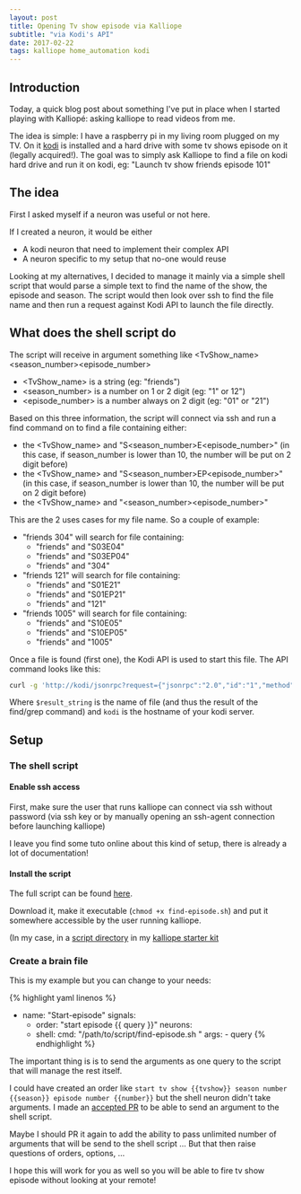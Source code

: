 ```yaml
---
layout: post
title: Opening Tv show episode via Kalliope
subtitle: "via Kodi's API"
date: 2017-02-22
tags: kalliope home_automation kodi
---
```


## Introduction

Today, a quick blog post about something I've put in place when I started playing with Kalliopé: asking kalliope to read videos from me.

The idea is simple: I have a raspberry pi in my living room plugged on my TV. On it [kodi](http://kodi.tv) is installed and a hard drive with some tv shows episode on it (legally acquired!). The goal was to simply ask Kalliope to find a file on kodi hard drive and run it on kodi, eg: "Launch tv show friends episode 101"

## The idea

First I asked myself if a neuron was useful or not here.

If I created a neuron, it would be either

* A kodi neuron that need to implement their complex API
* A neuron specific to my setup that no-one would reuse

Looking at my alternatives, I decided to manage it mainly via a simple shell script that would parse a simple text to find the name of the show, the episode and season.
The script would then look over ssh to find the file name and then run a request against Kodi API to launch the file directly.

## What does the shell script do

The script will receive in argument something like <TvShow_name> <season_number><episode_number>

* <TvShow_name> is a string (eg: "friends")
* <season_number> is a number on 1 or 2 digit (eg: "1" or 12")
* <episode_number> is a number always on 2 digit (eg: "01" or "21")

Based on this three information, the script will connect via ssh and run a find command on to find a file containing either:

* the <TvShow_name> and "S<season_number>E<episode_number>"   (in this case, if season_number is lower than 10, the number will be put on 2 digit before)
* the <TvShow_name> and "S<season_number>EP<episode_number>"   (in this case, if season_number is lower than 10, the number will be put on 2 digit before)
* the <TvShow_name> and "<season_number><episode_number>" 

This are the 2 uses cases for my file name. So a couple of example:

* "friends 304" will search for file containing:
  * "friends" and "S03E04"
  * "friends" and "S03EP04"
  * "friends" and "304"
* "friends 121" will search for file containing:
  * "friends" and "S01E21"
  * "friends" and "S01EP21"
  * "friends" and "121"
* "friends 1005" will search for file containing:
  * "friends" and "S10E05"
  * "friends" and "S10EP05"
  * "friends" and "1005"

Once a file is found (first one), the Kodi API is used to start this file. The API command looks like this:

```bash
curl -g 'http://kodi/jsonrpc?request={"jsonrpc":"2.0","id":"1","method":"Player.Open","params":{"item":{"file":"'"$result_string"'"}}}'
```

Where ```$result_string``` is the name of file (and thus the result of the find/grep command) and ```kodi``` is the hostname of your kodi server.


## Setup

### The shell script

#### Enable ssh access

First, make sure the user that runs kalliope can connect via ssh without password (via ssh key or by manually opening an ssh-agent connection before launching kalliope)

I leave you find some tuto online about this kind of setup, there is already a lot of documentation!


####  Install the script

The full script can be found [here](https://github.com/bacardi55/kalliope-starter55/blob/master/script/find-episode.sh).

Download it, make it executable (```chmod +x find-episode.sh```) and put it somewhere accessible by the user running kalliope.

(In my case, in a [script directory](https://github.com/bacardi55/kalliope-starter55/blob/master/script/) in my [kalliope starter kit](https://github.com/bacardi55/kalliope-starter55)


### Create a brain file

This is my example but you can change to your needs:

{% highlight yaml linenos %}
  - name: "Start-episode"
    signals:
      - order: "start episode {{ query }}"
    neurons:
      - shell:
          cmd: "/path/to/script/find-episode.sh "
          args:
             - query
{% endhighlight %}

The important thing is is to send the arguments as one query to the script that will manage the rest itself.

I could have created an order like ```start tv show {{tvshow}} season number {{season}} episode number {{number}}``` but the shell neuron didn't take arguments. I made an [accepted PR](https://github.com/kalliope-project/kalliope/pull/132/files) to be able to send an argument to the shell script. 

Maybe I should PR it again to add the ability to pass unlimited number of arguments that will be send to the shell script … But that then raise questions of orders, options, …


I hope this will work for you as well so you will be able to fire tv show episode without looking at your remote!
